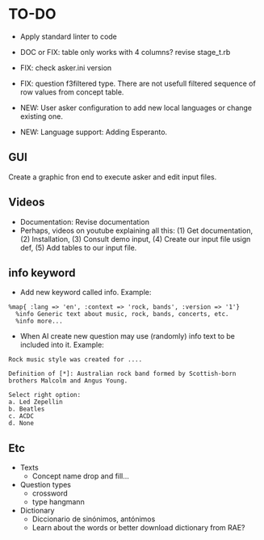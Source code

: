 
# TO-DO

* Apply standard linter to code
* DOC or FIX: table only works with 4 columns? revise stage_t.rb
* FIX: check asker.ini version
* FIX: question f3filtered type. There are not usefull filtered sequence of row values from concept table.

* NEW: User asker configuration to add new local languages or change existing one.
* NEW: Language support: Adding Esperanto.

## GUI

Create a graphic fron end to execute asker and edit input files.

## Videos

* Documentation: Revise documentation
* Perhaps, videos on youtube explaining all this: (1) Get documentation, (2) Installation, (3) Consult demo input, (4) Create our input file usign def, (5) Add tables to our input file.

## info keyword

* Add new keyword called info. Example:
```
%map{ :lang => 'en', :context => 'rock, bands', :version => '1'}
  %info Generic text about music, rock, bands, concerts, etc.
  %info more...
```
* When AI create new question may use (randomly) info text to be included into it. Example:
```
Rock music style was created for ....

Definition of [*]: Australian rock band formed by Scottish-born brothers Malcolm and Angus Young.

Select right option:
a. Led Zepellin
b. Beatles
c. ACDC
d. None
```

## Etc

* Texts
    * Concept name drop and fill...
* Question types
    * crossword
    * type hangmann
* Dictionary
    * Diccionario de sinónimos, antónimos
    * Learn about the words or better download dictionary from RAE?
